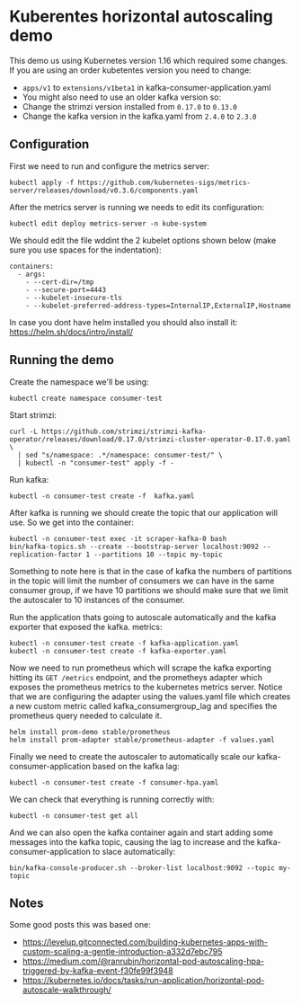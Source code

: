 # Kuberentes horizontal autoscaling demo

This demo us using Kubernetes version 1.16 which required some changes. If you are using an order kubetentes version you need to change:
- `apps/v1` to `extensions/v1beta1` in kafka-consumer-application.yaml
-  You might also need to use an older kafka version so:
  - Change the strimzi version installed from `0.17.0` to `0.13.0`
  - Change the kafka version in the kafka.yaml from `2.4.0` to `2.3.0`

## Configuration

First we need to run and configure the metrics server:

```
kubectl apply -f https://github.com/kubernetes-sigs/metrics-server/releases/download/v0.3.6/components.yaml
```

After the metrics server is running we needs to edit its configuration:
```
kubectl edit deploy metrics-server -n kube-system
```

We should edit the file wddint the 2 kubelet options shown below (make sure you use spaces for the indentation):
```
containers:
  - args:
    - --cert-dir=/tmp
    - --secure-port=4443
    - --kubelet-insecure-tls
    - --kubelet-preferred-address-types=InternalIP,ExternalIP,Hostname
```

In case you dont have helm installed you should also install it: https://helm.sh/docs/intro/install/

## Running the demo

Create the namespace we'll be using:
```
kubectl create namespace consumer-test
```

Start strimzi:
```
curl -L https://github.com/strimzi/strimzi-kafka-operator/releases/download/0.17.0/strimzi-cluster-operator-0.17.0.yaml \
  | sed "s/namespace: .*/namespace: consumer-test/" \
  | kubectl -n "consumer-test" apply -f -
```

Run kafka:
```
kubectl -n consumer-test create -f  kafka.yaml
```

After kafka is running we should create the topic that our application will use. So we get into the container:
```
kubectl -n consumer-test exec -it scraper-kafka-0 bash
bin/kafka-topics.sh --create --bootstrap-server localhost:9092 --replication-factor 1 --partitions 10 --topic my-topic
```

Something to note here is that in the case of kafka the numbers of partitions in the topic will limit the number of consumers we can have in the same consumer group, if we have 10 partitions we should make sure that we limit the autoscaler to 10 instances of the consumer.


Run the application thats going to autoscale automatically and the kafka exporter that exposed the kafka. metrics:
```
kubectl -n consumer-test create -f kafka-application.yaml
kubectl -n consumer-test create -f kafka-exporter.yaml
```

Now we need to run prometheus which will scrape the kafka exporting hitting its `GET /metrics` endpoint, and the prometheys adapter which exposes the prometheus metrics to the kubernetes metrics server. Notice that we are configuring the adapter using the values.yaml file which creates a new custom metric called kafka_consumergroup_lag and specifies the prometheus query needed to calculate it.
```
helm install prom-demo stable/prometheus
helm install prom-adapter stable/prometheus-adapter -f values.yaml
```

Finally we need to create the autoscaler to automatically scale our kafka-consumer-application based on the kafka lag:
```
kubectl -n consumer-test create -f consumer-hpa.yaml
```

We can check that everything is running correctly with:
```
kubectl -n consumer-test get all
```

And we can also open the kafka container again and start adding some messages into the kafka topic, causing the lag to increase and the kafka-consumer-application to slace automatically:
```
bin/kafka-console-producer.sh --broker-list localhost:9092 --topic my-topic
```

## Notes

Some good posts this was based one:

- https://levelup.gitconnected.com/building-kubernetes-apps-with-custom-scaling-a-gentle-introduction-a332d7ebc795
- https://medium.com/@ranrubin/horizontal-pod-autoscaling-hpa-triggered-by-kafka-event-f30fe99f3948
- https://kubernetes.io/docs/tasks/run-application/horizontal-pod-autoscale-walkthrough/


